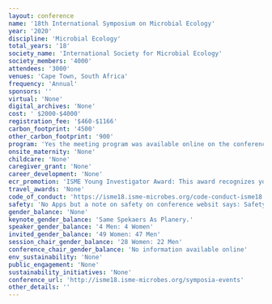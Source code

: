 ```yaml
---
layout: conference 
name: '18th International Symposium on Microbial Ecology'
year: '2020'
discipline: 'Microbial Ecology'
total_years: '18'
society_name: 'International Society for Microbial Ecology'
society_members: '4000'
attendees: '3000'
venues: 'Cape Town, South Africa'
frequency: 'Annual'
sponsors: ''
virtual: 'None'
digital_archives: 'None'
cost: ' $2000-$4000'
registration_fee: '$460-$1166'
carbon_footprint: '4500'
other_carbon_footprint: '900'
program: 'Yes the meeting program was available online on the conference website.'
onsite_maternity: 'None'
childcare: 'None'
caregiver_grant: 'None'
career_development: 'None'
ecr_promotion: 'ISME Young Investigator Award: This award recognizes young scientists who have made significant contributions to microbial ecology. '
travel_awards: 'None'
code_of_conduct: 'https://isme18.isme-microbes.org/code-conduct-isme18'
safety: 'No Apps but a note on safety on conference websit says: Safety Cape Town is a very cool place, with beautiful scenery and friendly people, but please take good care of your safety. The tourist areas such as the V&A Waterfront, and the area around the convention center are relatively safe, but staying vigilant is never a bad idea. Please do not go out at night on your own, and, even with friends, avoid walking back to your hotel at night (take a taxi). Dont allow strangers to assist you at ATMs, and keep your valuable documents in a safe place at all times. Cape Town Tourism also has some tips on their website.'
gender_balance: 'None'
keynote_gender_balance: 'Same Spekaers As Planery.'
speaker_gender_balance: '4 Men: 4 Women'
invited_gender_balance: '49 Women: 47 Men'
session_chair_gender_balance: '28 Women: 22 Men'
conference_chair_gender_balance: 'No information available online'
env_sustainability: 'None'
public_engagement: 'None'
sustainability_initiatives: 'None'
conference_url: 'http://isme18.isme-microbes.org/symposia-events'
other_details: ''
---
```

